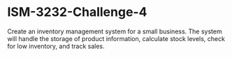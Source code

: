 # ISM-3232-Challenge-4
Create an inventory management system for a small business. The system will handle the storage of product information, calculate stock levels, check for low inventory, and track sales.
